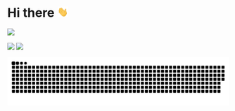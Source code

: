 # Hi there <img src="https://raw.githubusercontent.com/AceXiamo/AceXiamo/main/images/Hi.gif" height="24" width="24" />

<img width="300px" src="https://count.getloli.com/get/@AceXiamo?theme=gelbooru"></img>

<img height="150px" src="https://me.axm.moe/service/duolingo/image?radius=20"></img>
<img height="150px" src="https://github-readme-stats.vercel.app/api/top-langs/?username=AceXiamo&layout=compact&langs_count=6&text_color=94a3b8&icon_color=fff&title_color=3b82f6&bg_color=0f172a"></img>

![snake](./assets/github-contribution-grid-snake-dark.svg)
